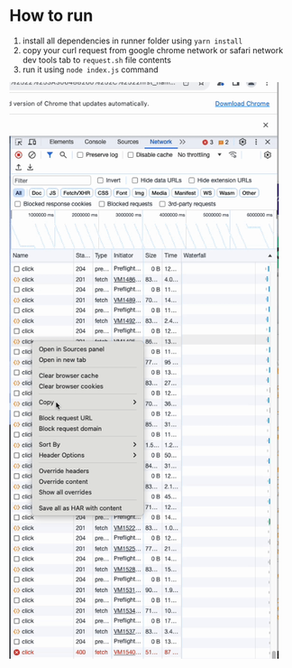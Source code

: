 # How to run

1. install all dependencies in runner folder using `yarn install`
2. copy your curl request from google chrome network or safari network dev tools tab to `request.sh` file contents
3. run it using `node index.js` command

![How to copy curl](step1.gif)
